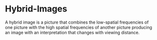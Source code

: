 # Hybrid-Images
A hybrid image is a picture that combines the low-spatial frequencies of one picture with the high spatial frequencies of another picture producing an image with an interpretation that changes with viewing distance.
